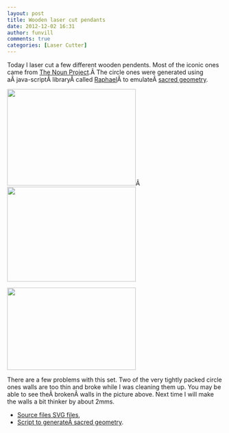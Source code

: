 ```yaml
---
layout: post
title: Wooden laser cut pendants
date: 2012-12-02 16:31
author: funvill
comments: true
categories: [Laser Cutter]
---
```

Today I laser cut a few different wooden pendents. Most of the iconic ones came from <a href="http://thenounproject.com/">The Noun Project</a>.Â The circle ones were generated using aÂ java-scriptÂ libraryÂ called <a href="http://raphaeljs.com/">Raphael</a>Â to emulateÂ <a href="http://en.wikipedia.org/wiki/Sacred_geometry">sacred geometry</a>.

<a href="http://www.abluestar.com/blog/wp-content/uploads/2012/12/2012-12-02-14.17.08.jpg"><img class="alignnone size-medium wp-image-3066" title="2012-12-02 14.17.08" src="http://www.abluestar.com/blog/wp-content/uploads/2012/12/2012-12-02-14.17.08-300x225.jpg" alt="" width="300" height="225" /></a>Â <img class="alignnone size-medium wp-image-3067" title="SacredGeometry" src="http://www.abluestar.com/blog/wp-content/uploads/2012/12/SacredGeometry-300x221.png" alt="" width="300" height="221" />

<a href="http://www.abluestar.com/blog/wp-content/uploads/2012/12/iconic.png"><img class="alignnone size-medium wp-image-3068" title="iconic" src="http://www.abluestar.com/blog/wp-content/uploads/2012/12/iconic-300x192.png" alt="" width="300" height="192" /></a>

There are a few problems with this set. Two of the very tightly packed circle ones walls are too thin and broke while I was cleaning them up. You may be able to see theÂ brokenÂ walls in the picture above. Next time I will make the walls a bit thinker by about 2mms.
<ul>
	<li><a href="http://www.abluestar.com/files/uploads/2012/dec/pendants_v2.svg">Source files SVG files</a>,</li>
	<li><a href="http://www.abluestar.com/files/uploads/2012/dec/javascript-generated_%5b201212021-61946%5d.zip">Script to generateÂ sacred geometry</a>.</li>
</ul>
&nbsp;
